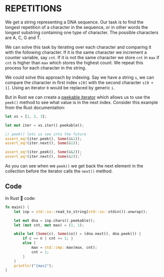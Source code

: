 # REPETITIONS

We get a string representing a DNA sequence. Our task is to find the longest repetition of a character in the sequence, or in other words the longest substring containing one type of character. The possible characters are A, C, G and T.

We can solve this task by iterating over each character and comparing it with the following character. If it is the same character we increment a counter variable, say `cnt`. If it is not the same character we store `cnt` in `max` if `cnt` is higher than `max` which stores the highest count. We repeat this process for each character in the string.

We could solve this approach by indexing. Say we have a string `s`, we can compare the character in first index `s[0]` with the second character `s[0 + 1]`. Using an iterator `0` would be replaced by generic `i`.

But in Rust we can create a [peekable iterator](https://doc.rust-lang.org/std/iter/struct.Peekable.html) which allows us to use the `peek()` method to see what value is in the next index. Consider this example from the Rust documentation:

```rust
let xs = [1, 2, 3];

let mut iter = xs.iter().peekable();

// peek() lets us see into the future
assert_eq!(iter.peek(), Some(&&1));
assert_eq!(iter.next(), Some(&1));

assert_eq!(iter.peek(), Some(&&2));
assert_eq!(iter.next(), Some(&2));`
```

As you can see when we `peek()` we get back the next element in the collection before the iterator calls the `next()` method.

## Code

In Rust 🦀 code:

```rust
fn main() {
    let inp = std::io::read_to_string(std::io::stdin()).unwrap();

    let mut dna = inp.chars().peekable();
    let (mut cnt, mut max) = (1, 1);

    while let (Some(c), Some(&n)) = (dna.next(), dna.peek()) {
        if c == n { cnt += 1; }
        else {
            max = std::cmp::max(max, cnt);
            cnt = 1;
        }
    }
    println!("{max}");
}
```
